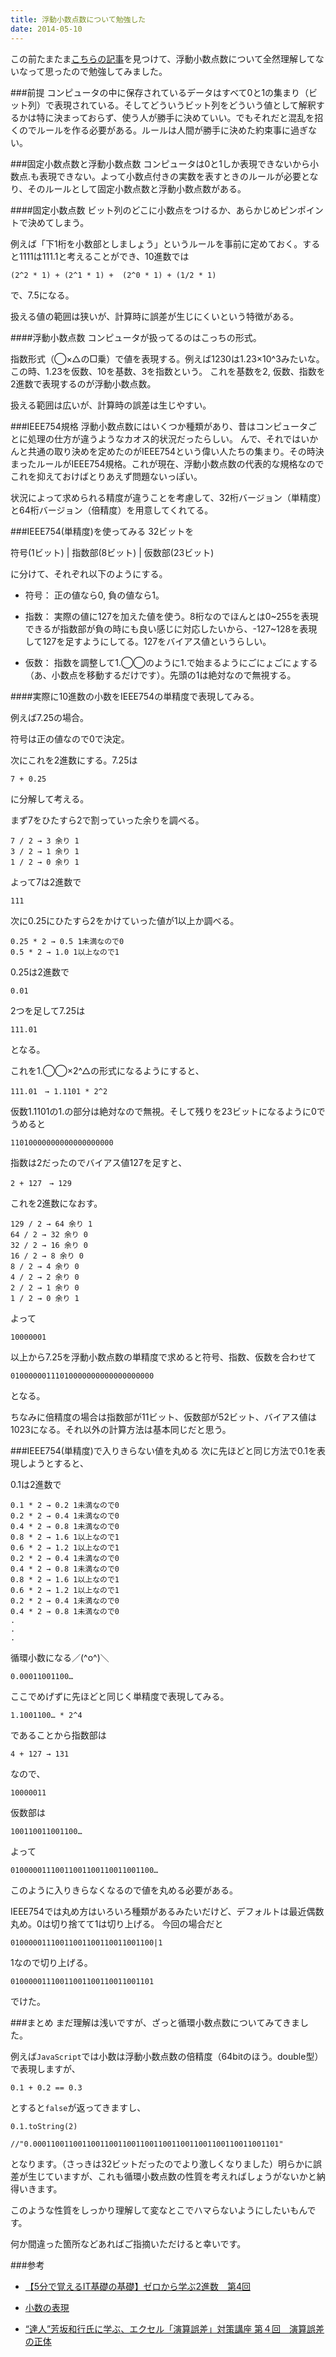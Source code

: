 ```yaml
---
title: 浮動小数点数について勉強した
date: 2014-05-10
---
```


この前たまたま[こちらの記事](http://itpro.nikkeibp.co.jp/members/ITPro/ITBASIC/20020624/1/)を見つけて、浮動小数点数について全然理解してないなって思ったので勉強してみました。

###前提
コンピュータの中に保存されているデータはすべて0と1の集まり（ビット列）で表現されている。そしてどういうビット列をどういう値として解釈するかは特に決まっておらず、使う人が勝手に決めていい。でもそれだと混乱を招くのでルールを作る必要がある。ルールは人間が勝手に決めた約束事に過ぎない。

###固定小数点数と浮動小数点数
コンピュータは0と1しか表現できないから小数点.も表現できない。よって小数点付きの実数を表すときのルールが必要となり、そのルールとして固定小数点数と浮動小数点数がある。


####固定小数点数
ビット列のどこに小数点をつけるか、あらかじめピンポイントで決めてしまう。

例えば「下1桁を小数部としましょう」というルールを事前に定めておく。すると1111は111.1と考えることができ、10進数では

    (2^2 * 1) + (2^1 * 1) +  (2^0 * 1) + (1/2 * 1)

で、7.5になる。

扱える値の範囲は狭いが、計算時に誤差が生じにくいという特徴がある。


####浮動小数点数
コンピュータが扱ってるのはこっちの形式。

指数形式（◯×△の□乗）で値を表現する。例えば1230は1.23×10^3みたいな。この時、1.23を仮数、10を基数、3を指数という。
これを基数を2, 仮数、指数を2進数で表現するのが浮動小数点数。

扱える範囲は広いが、計算時の誤差は生じやすい。

###IEEE754規格
浮動小数点数にはいくつか種類があり、昔はコンピュータごとに処理の仕方が違うようなカオス的状況だったらしい。
んで、それではいかんと共通の取り決めを定めたのがIEEE754という偉い人たちの集まり。その時決まったルールがIEEE754規格。これが現在、浮動小数点数の代表的な規格なのでこれを抑えておけばとりあえず問題ないっぽい。

状況によって求められる精度が違うことを考慮して、32桁バージョン（単精度）と64桁バージョン（倍精度）を用意してくれてる。

###IEEE754(単精度)を使ってみる
32ビットを

符号(1ビット) | 指数部(8ビット) | 仮数部(23ビット)

に分けて、それぞれ以下のようにする。

- 符号：
正の値なら0, 負の値なら1。

- 指数：
実際の値に127を加えた値を使う。8桁なのでほんとは0~255を表現できるが指数部が負の時にも良い感じに対応したいから、-127~128を表現して127を足すようにしてる。127をバイアス値というらしい。


- 仮数：
指数を調整して1.◯◯のように1.で始まるようにごにょごにょする（あ、小数点を移動するだけです）。先頭の1は絶対なので無視する。

####実際に10進数の小数をIEEE754の単精度で表現してみる。

例えば7.25の場合。

符号は正の値なので0で決定。

次にこれを2進数にする。7.25は

    7 + 0.25

に分解して考える。

まず7をひたすら2で割っていった余りを調べる。

    7 / 2 → 3 余り 1
    3 / 2 → 1 余り 1
    1 / 2 → 0 余り 1

 よって7は2進数で

    111

 次に0.25にひたすら2をかけていった値が1以上か調べる。

    0.25 * 2 → 0.5 1未満なので0
    0.5 * 2 → 1.0 1以上なので1

 0.25は2進数で

    0.01


 2つを足して7.25は

    111.01

となる。



これを1.◯◯×2^△の形式になるようにすると、

    111.01　→ 1.1101 * 2^2

仮数1.1101の1.の部分は絶対なので無視。そして残りを23ビットになるように0でうめると

    11010000000000000000000

指数は2だったのでバイアス値127を足すと、

    2 + 127　→ 129

これを2進数になおす。

    129 / 2 → 64 余り 1
    64 / 2 → 32 余り 0
    32 / 2 → 16 余り 0
    16 / 2 → 8 余り 0
    8 / 2 → 4 余り 0
    4 / 2 → 2 余り 0
    2 / 2 → 1 余り 0
    1 / 2 → 0 余り 1

よって

    10000001

以上から7.25を浮動小数点数の単精度で求めると符号、指数、仮数を合わせて

    01000000111010000000000000000000

となる。


ちなみに倍精度の場合は指数部が11ビット、仮数部が52ビット、バイアス値は1023になる。それ以外の計算方法は基本同じだと思う。

###IEEE754(単精度)で入りきらない値を丸める
次に先ほどと同じ方法で0.1を表現しようとすると、

0.1は2進数で

    0.1 * 2 → 0.2 1未満なので0
    0.2 * 2 → 0.4 1未満なので0
    0.4 * 2 → 0.8 1未満なので0
    0.8 * 2 → 1.6 1以上なので1
    0.6 * 2 → 1.2 1以上なので1
    0.2 * 2 → 0.4 1未満なので0
    0.4 * 2 → 0.8 1未満なので0
    0.8 * 2 → 1.6 1以上なので1
    0.6 * 2 → 1.2 1以上なので1
    0.2 * 2 → 0.4 1未満なので0
    0.4 * 2 → 0.8 1未満なので0
    .
    .
    .



循環小数になる／(^o^)＼

    0.00011001100…


ここでめげずに先ほどと同じく単精度で表現してみる。

    1.1001100… * 2^4

であることから指数部は

    4 + 127 → 131

なので、

    10000011


仮数部は

    100110011001100…

よって

    01000001110011001100110011001100…

このように入りきらなくなるので値を丸める必要がある。

IEEE754では丸め方はいろいろ種類があるみたいだけど、デフォルトは最近偶数丸め。0は切り捨てて1は切り上げる。
今回の場合だと

    01000001110011001100110011001100|1

1なので切り上げる。

    01000001110011001100110011001101


でけた。


###まとめ
まだ理解は浅いですが、ざっと循環小数点数についてみてきました。

例えば`JavaScript`では小数は浮動小数点数の倍精度（64bitのほう。double型）で表現しますが、

    0.1 + 0.2 == 0.3

とすると`false`が返ってきますし、

    0.1.toString(2)

    //"0.0001100110011001100110011001100110011001100110011001101"


となります。（さっきは32ビットだったのでより激しくなりました）明らかに誤差が生じていますが、これも循環小数点数の性質を考えればしょうがないかと納得いきます。

このような性質をしっかり理解して変なとこでハマらないようにしたいもんです。

何か間違った箇所などあればご指摘いただけると幸いです。

###参考

- [【5分で覚えるIT基礎の基礎】ゼロから学ぶ2進数　第4回](http://itpro.nikkeibp.co.jp/members/ITPro/ITBASIC/20020624/1/)

- [小数の表現](http://www.seiai.ed.jp/sys/text/cs09/chp03/c03a040.html)

- [“達人”芳坂和行氏に学ぶ、エクセル「演算誤差」対策講座 第４回　演算誤差の正体](http://pc.nikkeibp.co.jp/pc21/special/gosa/eg4.shtml)


